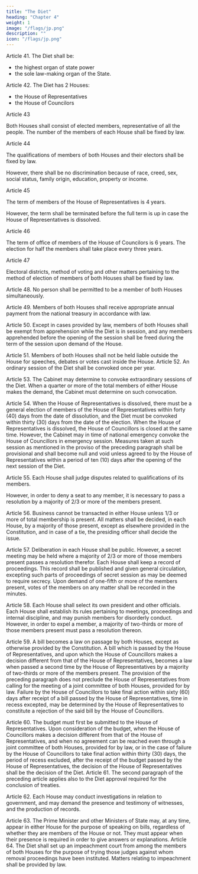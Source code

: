 ```yaml
---
title: "The Diet"
heading: "Chapter 4"
weight: 1
image: "/flags/jp.png"
description: ""
icon: "/flags/jp.png"
---
```



Article 41. The Diet shall be:
- the highest organ of state power
- the sole law-making organ of the State. 

Article 42. The Diet has 2 Houses:
- the House of Representatives
- the House of Councilors 

Article 43

Both Houses shall consist of elected members, representative of all the people. The number of the members of each House shall be fixed by law. 

Article 44

The qualifications of members of both Houses and their electors shall be fixed by law.

However, there shall be no discrimination because of race, creed, sex, social status, family origin, education, property or income. 

Article 45

The term of members of the House of Representatives is 4 years. 

However, the term shall be terminated before the full term is up in case the House of Representatives is dissolved. 

Article 46

The term of office of members of the House of Councilors is 6 years. The election for half the members shall take place every three years. 

Article 47

Electoral districts, method of voting and other matters pertaining to the method of election of members of both Houses shall be fixed by law. 

Article 48. No person shall be permitted to be a member of both Houses simultaneously. 

Article 49. Members of both Houses shall receive appropriate annual payment from the national treasury in accordance with law. 

Article 50. Except in cases provided by law, members of both Houses shall be exempt from apprehension while the Diet is in session, and any members apprehended before the opening of the session shall be freed during the term of the session upon demand of the House. 

Article 51. Members of both Houses shall not be held liable outside the House for speeches, debates or votes cast inside the House. Article 52. An ordinary session of the Diet shall be convoked once per year. 

Article 53. The Cabinet may determine to convoke extraordinary sessions of the Diet. When a quarter or more of the total members of either House makes the demand, the Cabinet must determine on such convocation.

Article 54. When the House of Representatives is dissolved, there must be a general election of members of the House of Representatives within forty (40) days from the date of dissolution, and the Diet must be convoked within thirty (30) days from the date of the election. When the House of Representatives is dissolved, the House of Councillors is closed at the same time. However, the Cabinet may in time of national emergency convoke the House of Councillors in emergency session. Measures taken at such session as mentioned in the proviso of the preceding paragraph shall be provisional and shall become null and void unless agreed to by the House of Representatives within a period of ten (10) days after the opening of the next session of the Diet. 

Article 55. Each House shall judge disputes related to qualifications of its members. 

However, in order to deny a seat to any member, it is necessary to pass a resolution by a majority of 2/3 or more of the members present. 

Article 56. Business cannot be transacted in either House unless 1/3 or more of total membership is present. All matters shall be decided, in each House, by a majority of those present, except as elsewhere provided in the Constitution, and in case of a tie, the presiding officer shall decide the issue. 

Article 57. Deliberation in each House shall be public. However, a secret meeting may be held where a majority of 2/3 or more of those members present passes a resolution therefor. Each House shall keep a record of proceedings. This record shall be published and given general circulation, excepting such parts of proceedings of secret session as may be deemed to require secrecy. Upon demand of one-fifth or more of the members present, votes of the members on any matter shall be recorded in the minutes. 

Article 58. Each House shall select its own president and other officials. Each House shall establish its rules pertaining to meetings, proceedings and internal discipline, and may punish members for disorderly conduct. However, in order to expel a member, a majority of two-thirds or more of those members present must pass a resolution thereon. 

Article 59. A bill becomes a law on passage by both Houses, except as otherwise provided by the Constitution. A bill which is passed by the House of Representatives, and upon which the House of Councillors makes a decision different from that of the House of Representatives, becomes a law when passed a second time by the House of Representatives by a majority of two-thirds or more of the members present. The provision of the preceding paragraph does not preclude the House of Representatives from calling for the meeting of a joint committee of both Houses, provided for by law. Failure by the House of Councillors to take final action within sixty (60) days after receipt of a bill passed by the House of Representatives, time in recess excepted, may be determined by the House of Representatives to constitute a rejection of the said bill by the House of Councillors.

Article 60. The budget must first be submitted to the House of Representatives. Upon consideration of the budget, when the House of Councillors makes a decision different from that of the House of Representatives, and when no agreement can be reached even through a joint committee of both Houses, provided for by law, or in the case of failure by the House of Councillors to take final action within thirty (30) days, the period of recess excluded, after the receipt of the budget passed by the House of Representatives, the decision of the House of Representatives shall be the decision of the Diet. Article 61. The second paragraph of the preceding article applies also to the Diet approval required for the conclusion of treaties.

Article 62. Each House may conduct investigations in relation to government, and may demand the presence and testimony of witnesses, and the production of records. 

Article 63. The Prime Minister and other Ministers of State may, at any time, appear in either House for the purpose of speaking on bills, regardless of whether they are members of the House or not. They must appear when their presence is required in order to give answers or explanations. Article 64. The Diet shall set up an impeachment court from among the members of both Houses for the purpose of trying those judges against whom removal proceedings have been instituted. Matters relating to impeachment shall be provided by law.
